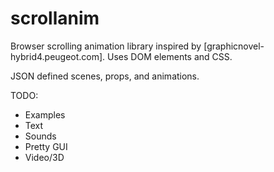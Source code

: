 # scrollanim

Browser scrolling animation library inspired by [graphicnovel-hybrid4.peugeot.com]. Uses DOM elements and CSS.

JSON defined scenes, props, and animations.

TODO:
* Examples
* Text
* Sounds
* Pretty GUI
* Video/3D
